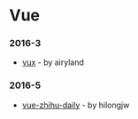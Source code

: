 # Vue


### 2016-3
- [vux](https://github.com/airyland/vux) - by airyland

### 2016-5
- [vue-zhihu-daily](https://github.com/hilongjw/vue-zhihu-daily) - by hilongjw
